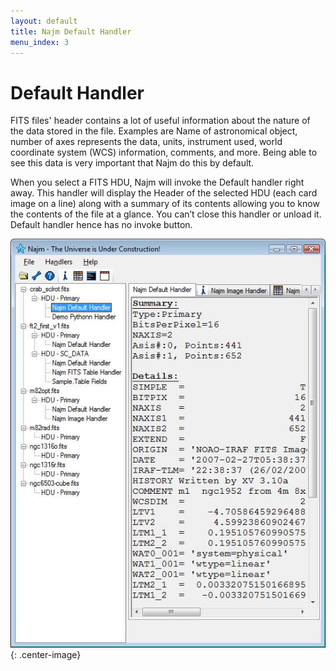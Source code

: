 ```yaml
---
layout: default
title: Najm Default Handler
menu_index: 3
---
```


# Default Handler

FITS files' header contains a lot of useful information about the nature of the data stored in the file. Examples are Name of astronomical object, number of axes represents the data, units, instrument used, world coordinate system (WCS) information, comments, and more. Being able to see this data is very important that Najm do this by default.

When you select a FITS HDU, Najm will invoke the Default handler right away. This handler will display the Header of the selected HDU (each card image on a line) along with a summary of its contents allowing you to know the contents of the file at a glance. You can’t close this handler or unload it. Default handler hence has no invoke button.

![](assets/images/ss.defaulthandler.jpg){: .center-image}